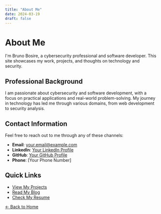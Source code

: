 ```yaml
---
title: "About Me"
date: 2024-03-19
draft: false
---
```


# About Me

I'm Bruno Bosire, a cybersecurity professional and software developer. This site showcases my work, projects, and thoughts on technology and security.

## Professional Background

I am passionate about cybersecurity and software development, with a focus on practical applications and real-world problem-solving. My journey in technology has led me through various domains, from web development to security analysis.

## Contact Information

Feel free to reach out to me through any of these channels:

- **Email**: [your.email@example.com](mailto:your.email@example.com)
- **LinkedIn**: [Your LinkedIn Profile](https://linkedin.com/in/yourprofile)
- **GitHub**: [Your GitHub Profile](https://github.com/yourusername)
- **Phone**: [Your Phone Number]

## Quick Links

- [View My Projects](/projects)
- [Read My Blog](/posts)
- [Check My Resume](/resume)

[← Back to Home](/) 
